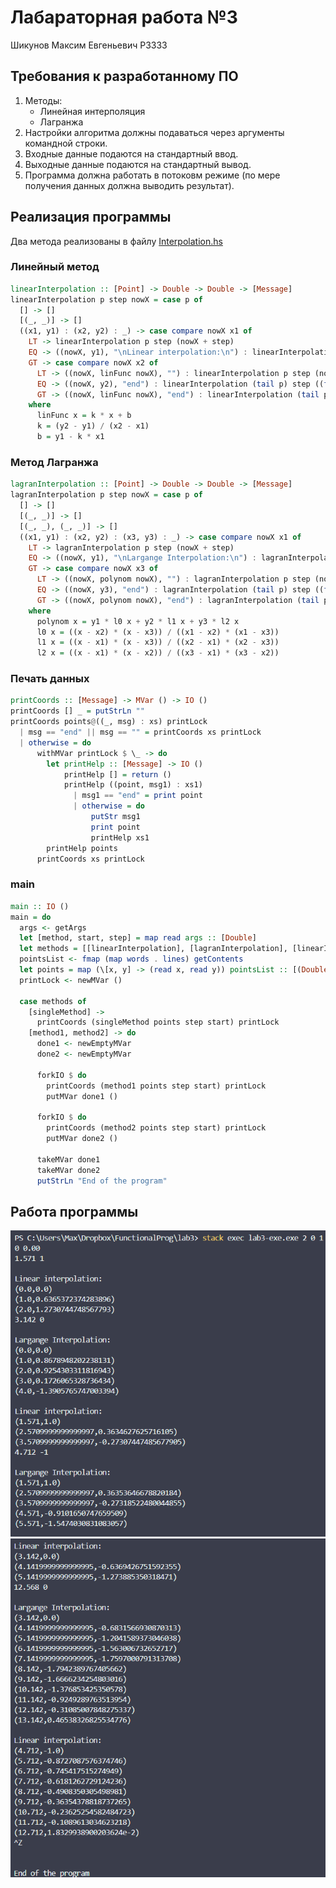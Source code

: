 # Лабараторная работа №3

Шикунов Максим Евгеньевич P3333  

## Требования к разработанному ПО

1. Методы:
    - Линейная интерполяция
    - Лагранжа
2. Настройки алгоритма должны подаваться через аргументы командной строки.
3. Входные данные подаются на стандартный ввод.
4. Выходные данные подаются на стандартный вывод.
5. Программа должна работать в потоковм режиме (по мере получения данных должна выводить результат).

## Реализация программы

Два метода реализованы в файлу [Interpolation.hs](src/Interpolation.hs)  

### Линейный метод

```Haskell
linearInterpolation :: [Point] -> Double -> Double -> [Message]
linearInterpolation p step nowX = case p of
  [] -> []
  [(_, _)] -> []
  ((x1, y1) : (x2, y2) : _) -> case compare nowX x1 of
    LT -> linearInterpolation p step (nowX + step)
    EQ -> ((nowX, y1), "\nLinear interpolation:\n") : linearInterpolation p step (nowX + step)
    GT -> case compare nowX x2 of
      LT -> ((nowX, linFunc nowX), "") : linearInterpolation p step (nowX + step)
      EQ -> ((nowX, y2), "end") : linearInterpolation (tail p) step ((fst . head . tail) p)
      GT -> ((nowX, linFunc nowX), "end") : linearInterpolation (tail p) step ((fst . head . tail) p)
    where
      linFunc x = k * x + b
      k = (y2 - y1) / (x2 - x1)
      b = y1 - k * x1
```

### Метод Лагранжа

```Haskell
lagranInterpolation :: [Point] -> Double -> Double -> [Message]
lagranInterpolation p step nowX = case p of
  [] -> []
  [(_, _)] -> []
  [(_, _), (_, _)] -> []
  ((x1, y1) : (x2, y2) : (x3, y3) : _) -> case compare nowX x1 of
    LT -> lagranInterpolation p step (nowX + step)
    EQ -> ((nowX, y1), "\nLargange Interpolation:\n") : lagranInterpolation p step (nowX + step)
    GT -> case compare nowX x3 of
      LT -> ((nowX, polynom nowX), "") : lagranInterpolation p step (nowX + step)
      EQ -> ((nowX, y3), "end") : lagranInterpolation (tail p) step ((fst . head . tail) p)
      GT -> ((nowX, polynom nowX), "end") : lagranInterpolation (tail p) step ((fst . head . tail) p)
    where
      polynom x = y1 * l0 x + y2 * l1 x + y3 * l2 x
      l0 x = ((x - x2) * (x - x3)) / ((x1 - x2) * (x1 - x3))
      l1 x = ((x - x1) * (x - x3)) / ((x2 - x1) * (x2 - x3))
      l2 x = ((x - x1) * (x - x2)) / ((x3 - x1) * (x3 - x2))
```

### Печать данных

```haskell
printCoords :: [Message] -> MVar () -> IO ()
printCoords [] _ = putStrLn ""
printCoords points@((_, msg) : xs) printLock
  | msg == "end" || msg == "" = printCoords xs printLock
  | otherwise = do
      withMVar printLock $ \_ -> do
        let printHelp :: [Message] -> IO ()
            printHelp [] = return ()
            printHelp ((point, msg1) : xs1)
              | msg1 == "end" = print point
              | otherwise = do
                  putStr msg1
                  print point
                  printHelp xs1
        printHelp points
      printCoords xs printLock
```

### main

```haskell
main :: IO ()
main = do
  args <- getArgs
  let [method, start, step] = map read args :: [Double]
  let methods = [[linearInterpolation], [lagranInterpolation], [linearInterpolation, lagranInterpolation]] !! round method
  pointsList <- fmap (map words . lines) getContents
  let points = map (\[x, y] -> (read x, read y)) pointsList :: [(Double, Double)]
  printLock <- newMVar ()

  case methods of
    [singleMethod] ->
      printCoords (singleMethod points step start) printLock
    [method1, method2] -> do
      done1 <- newEmptyMVar
      done2 <- newEmptyMVar

      forkIO $ do
        printCoords (method1 points step start) printLock
        putMVar done1 ()

      forkIO $ do
        printCoords (method2 points step start) printLock
        putMVar done2 ()

      takeMVar done1
      takeMVar done2
      putStrLn "End of the program"
```

## Работа программы

![out1](imgs/out1.png)
![out2](imgs/out2.png)
